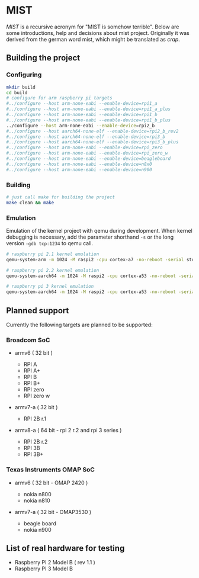 # MIST

_MIST_ is a recursive acronym for "MIST is somehow terrible". Below are some introductions, help and decisions about mist project. Originally it was derived from the german word mist, which might be translated as _crap_.

## Building the project

### Configuring

```bash
mkdir build
cd build
# configure for arm raspberry pi targets
#../configure --host arm-none-eabi --enable-device=rpi1_a
#../configure --host arm-none-eabi --enable-device=rpi1_a_plus
#../configure --host arm-none-eabi --enable-device=rpi1_b
#../configure --host arm-none-eabi --enable-device=rpi1_b_plus
../configure --host arm-none-eabi --enable-device=rpi2_b
#../configure --host aarch64-none-elf --enable-device=rpi2_b_rev2
#../configure --host aarch64-none-elf --enable-device=rpi3_b
#../configure --host aarch64-none-elf --enable-device=rpi3_b_plus
#../configure --host arm-none-eabi --enable-device=rpi_zero
#../configure --host arm-none-eabi --enable-device=rpi_zero_w
#../configure --host arm-none-eabi --enable-device=beagleboard
#../configure --host arm-none-eabi --enable-device=n8x0
#../configure --host arm-none-eabi --enable-device=n900
```

### Building

```bash
# just call make for building the project
make clean && make
```

### Emulation

Emulation of the kernel project with qemu during development. When kernel debugging is necessary, add the parameter shorthand `-s` or the long version `-gdb tcp:1234` to qemu call.

```bash
# raspberry pi 2.1 kernel emulation
qemu-system-arm -m 1024 -M raspi2 -cpu cortex-a7 -no-reboot -serial stdio -kernel ./src/kernel/vendor/rpi/kernel.zwerg

# raspberry pi 2.2 kernel emulation
qemu-system-aarch64 -m 1024 -M raspi2 -cpu cortex-a53 -no-reboot -serial stdio -kernel ./src/kernel/vendor/rpi/kernel.zwerg

# raspberry pi 3 kernel emulation
qemu-system-aarch64 -m 1024 -M raspi2 -cpu cortex-a53 -no-reboot -serial stdio -kernel ./src/kernel/vendor/rpi/kernel.zwerg
```

## Planned support

Currently the following targets are planned to be supported:

### Broadcom SoC

* armv6 ( 32 bit )
  * RPI A
  * RPI A+
  * RPI B
  * RPI B+
  * RPI zero
  * RPI zero w

* armv7-a ( 32 bit )
  * RPI 2B r.1

* armv8-a ( 64 bit - rpi 2 r.2 and rpi 3 series )
  * RPI 2B r.2
  * RPI 3B
  * RPI 3B+

### Texas Instruments OMAP SoC

* armv6 ( 32 bit - OMAP 2420 )
  * nokia n800
  * nokia n810

* armv7-a ( 32 bit - OMAP3530 )
  * beagle board
  * nokia n900

## List of real hardware for testing

* Raspberry PI 2 Model B ( rev 1.1 )
* Raspberry PI 3 Model B
